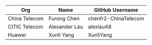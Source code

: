 | Org                    | Name                                      | GitHub Username        |
| -----------------------| ------------------------------------------| -----------------------|
| China Telecom | Furong Chen | chenfr2-ChinaTelecom |
| CITIC Telecom | Alexander Lau | alexlau48 |
| Huawei        | Xunli Yang  | XunliYang          |
